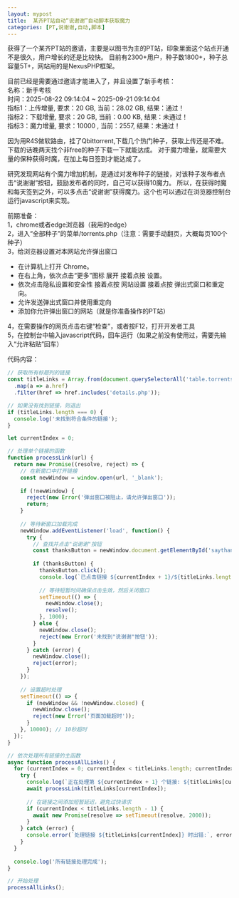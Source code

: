 ```yaml
---
layout: mypost
title:  某齐PT站自动“说谢谢”自动脚本获取魔力
categories: [PT,说谢谢,自动,脚本]
---
```


获得了一个某齐PT站的邀请，主要是以图书为主的PT站，印象里面这个站点开通不是很久，用户增长的还是比较快。
目前有2300+用户，种子数1800+，种子总容量5T+，网站用的是NexusPHP框架。

目前已经是需要通过邀请才能进入了，并且设置了新手考核：</br>
名称：新手考核</br>
时间：2025-08-22 09:14:04 ~ 2025-09-21 09:14:04</br>
指标1：上传增量, 要求：20 GB, 当前：28.02 GB, 结果：通过！</br>
指标2：下载增量, 要求：20 GB, 当前：0.00 KB, 结果：未通过！</br>
指标3：魔力增量, 要求：10000 , 当前：2557, 结果：未通过！</br>

因为用R4S做软路由，挂了Qbittorrent,下载几个热门种子，获取上传还是不难。下载的话晚两天找个非free的种子下载一下就能达成。
对于魔力增量，就需要大量的保种获得时魔，在加上每日签到才能达成了。

研究发现网站有个魔力增加机制，是通过对发布种子的链接，对该种子发布者点击“说谢谢”按钮，鼓励发布者的同时，自己可以获得10魔力。
所以，在获得时魔和每天签到之外，可以多点击“说谢谢”获得魔力。这个也可以通过在浏览器控制台运行javascript来实现。

前期准备：</br>
1，chrome或者edge浏览器（我用的edge）</br>
2，进入“全部种子”的菜单/torrents.php（注意：需要手动翻页，大概每页100个种子）</br>
3，给浏览器设置对本网站允许弹出窗口</br>
- 在计算机上打开 Chrome。
- 在右上角，依次点击“更多”图标 展开 接着点按 设置。
- 依次点击隐私设置和安全性 接着点按 网站设置 接着点按 弹出式窗口和重定向。
- 允许发送弹出式窗口并使用重定向
- 添加你允许弹出窗口的网站（就是你准备操作的PT站）</br>

4，在需要操作的网页点击右键“检查”，或者按F12，打开开发者工具</br>
5，在控制台中输入javascript代码，回车运行（如果之前没有使用过，需要先输入“允许粘贴”回车）</br>

代码内容：


```javascript
// 获取所有标题列的链接
const titleLinks = Array.from(document.querySelectorAll('table.torrents a[href^="details.php?id="]'))
  .map(a => a.href)
  .filter(href => href.includes('details.php'));

// 如果没有找到链接，则退出
if (titleLinks.length === 0) {
  console.log('未找到符合条件的链接');
}

let currentIndex = 0;

// 处理单个链接的函数
function processLink(url) {
  return new Promise((resolve, reject) => {
    // 在新窗口中打开链接
    const newWindow = window.open(url, '_blank');
    
    if (!newWindow) {
      reject(new Error('弹出窗口被阻止，请允许弹出窗口'));
      return;
    }
    
    // 等待新窗口加载完成
    newWindow.addEventListener('load', function() {
      try {
        // 查找并点击"说谢谢"按钮
        const thanksButton = newWindow.document.getElementById('saythanks');
        
        if (thanksButton) {
          thanksButton.click();
          console.log(`已点击链接 ${currentIndex + 1}/${titleLinks.length} 的"说谢谢"按钮`);
          
          // 等待短暂时间确保点击生效，然后关闭窗口
          setTimeout(() => {
            newWindow.close();
            resolve();
          }, 1000);
        } else {
          newWindow.close();
          reject(new Error('未找到"说谢谢"按钮'));
        }
      } catch (error) {
        newWindow.close();
        reject(error);
      }
    });
    
    // 设置超时处理
    setTimeout(() => {
      if (newWindow && !newWindow.closed) {
        newWindow.close();
        reject(new Error('页面加载超时'));
      }
    }, 10000); // 10秒超时
  });
}

// 依次处理所有链接的主函数
async function processAllLinks() {
  for (currentIndex = 0; currentIndex < titleLinks.length; currentIndex++) {
    try {
      console.log(`正在处理第 ${currentIndex + 1} 个链接: ${titleLinks[currentIndex]}`);
      await processLink(titleLinks[currentIndex]);
      
      // 在链接之间添加短暂延迟，避免过快请求
      if (currentIndex < titleLinks.length - 1) {
        await new Promise(resolve => setTimeout(resolve, 2000));
      }
    } catch (error) {
      console.error(`处理链接 ${titleLinks[currentIndex]} 时出错:`, error.message);
    }
  }
  
  console.log('所有链接处理完成');
}

// 开始处理
processAllLinks();
